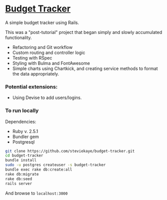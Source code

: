 # [Budget Tracker](https://budget-tracker-rails.herokuapp.com/)

A simple budget tracker using Rails.

This was a "post-tutorial" project that began simply and slowly accumulated functionality.

- Refactoring and Git workflow
- Custom routing and controller logic
- Testing with RSpec
- Styling with Bulma and FontAwesome
- Simple charts using Chartkick, and creating service methods to format the data appropriately.

### Potential extensions:

- Using Devise to add users/logins.

### To run locally

Dependencies:

- Ruby v. 2.5.1
- Bundler gem
- Postgresql

```bash
git clone https://github.com/steviekaye/budget-tracker.git
cd budget-tracker
bundle install
sudo -u postgres createuser -s budget-tracker
bundle exec rake db:create:all
rake db:migrate
rake db:seed
rails server
```

And browse to `localhost:3000`
